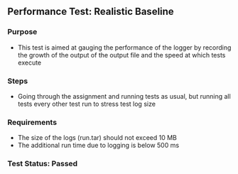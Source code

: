 ## Performance Test: Realistic Baseline

### Purpose
- This test is aimed at gauging the performance of the logger by recording the growth of the output of the output file and the speed at which tests execute

### Steps
- Going through the assignment and running tests as usual, but running all tests every other test run to stress test log size

### Requirements
- The size of the logs (run.tar) should not exceed 10 MB
- The additional run time due to logging is below 500 ms

### Test Status: Passed
